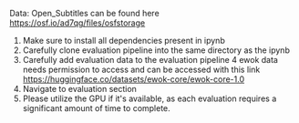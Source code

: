 Data: Open_Subtitles can be found here https://osf.io/ad7qg/files/osfstorage
1. Make sure  to install all dependencies present in ipynb
2. Carefully clone evaluation pipeline into the same directory as the ipynb
4. Carefully add evaluation data to the evaluation pipeline 
4 ewok data needs permission to access and can be accessed with this link https://huggingface.co/datasets/ewok-core/ewok-core-1.0
5. Navigate to evaluation section
6. Please utilize the GPU if it's available, as each evaluation requires a significant amount of time to complete.
